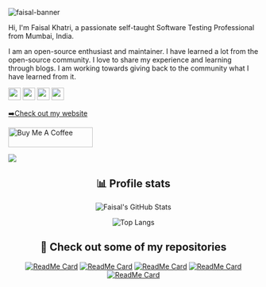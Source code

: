 ![faisal-banner](https://user-images.githubusercontent.com/18361917/172057901-fe99a591-766a-4a34-af80-6e8507ed5408.png)

Hi, I'm Faisal Khatri, a passionate self-taught Software Testing Professional from Mumbai, India.

I am an open-source enthusiast and maintainer. I have learned a lot from the open-source community. 
I love to share my experience and learning through blogs. I am working towards giving back to the community what I have learned from it.

<p><a href="https://www.twitter.com/mfaisal_khatri"><img src="https://img.shields.io/badge/twitter-%231DA1F2.svg?&style=for-the-badge&logo=twitter&logoColor=white" height=25></a> 
<a href="https://www.linkedin.com/in/faisalkhatri"><img src="https://img.shields.io/badge/linkedin-%230077B5.svg?&style=for-the-badge&logo=linkedin&logoColor=white" height=25></a> 
<a href="https://www.instagram.com/iamfaisalkhatri/"> <img src="https://img.shields.io/badge/instagram-%23E4405F.svg?&style=for-the-badge&logo=instagram&logoColor=white" height=25></a> 
<a href="https://medium.com/@iamfaisalkhatri"><img src="https://img.shields.io/badge/medium-%2312100E.svg?&style=for-the-badge&logo=medium&logoColor=white" height=25></a>
<p><a href="https://mfaisalkhatri.github.io">➡️Check out my website</a></p>
<a href="https://www.buymeacoffee.com/fkhatri" target="_blank" rel="noreferrer nofollow">
<img src="https://cdn.buymeacoffee.com/buttons/default-red.png" alt="Buy Me A Coffee" height="40" width="170" >
</a>

![](https://visitor-badge.glitch.me/badge?page_id=mfaisalkhatri.mfaisalkhatri)

<div align="center">
  <h2>📊 Profile stats</h2>

![Faisal's GitHub Stats](https://github-readme-stats.vercel.app/api?username=mfaisalkhatri&show_icons=true&theme=radical)
  
![Top Langs](https://github-readme-stats.vercel.app/api/top-langs/?username=mfaisalkhatri&hide=scss,css,html&theme=dark&layout=compact)

</div>

<div align="center">
  <h2>🎉 Check out some of my repositories</h2>

[![ReadMe Card](https://github-readme-stats.vercel.app/api/pin/?username=mfaisalkhatri&repo=OkHttpRestAssuredExamples&theme=dark)](https://github.com/mfaisalkhatri/OkHttpRestAssuredExamples)
[![ReadMe Card](https://github-readme-stats.vercel.app/api/pin/?username=mfaisalkhatri&repo=selenium4poc&theme=dark)](https://github.com/mfaisalkhatri/selenium4poc)
[![ReadMe Card](https://github-readme-stats.vercel.app/api/pin/?username=mfaisalkhatri&repo=SuperTest_poc&theme=dark)](https://github.com/mfaisalkhatri/SuperTest_poc)
[![ReadMe Card](https://github-readme-stats.vercel.app/api/pin/?username=mfaisalkhatri&repo=rest-assured-examples&theme=dark)](https://github.com/mfaisalkhatri/rest-assured-examples)
[![ReadMe Card](https://github-readme-stats.vercel.app/api/pin/?username=mfaisalkhatri&repo=Manual_Testing&theme=dark)](https://github.com/mfaisalkhatri/Manual_Testing)

</div>






